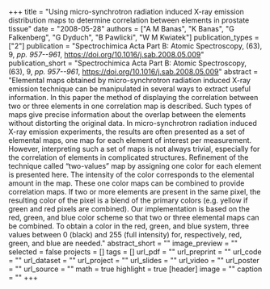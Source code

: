 +++
title = "Using micro-synchrotron radiation induced X-ray emission distribution maps to determine correlation between elements in prostate tissue"
date = "2008-05-28"
authors = ["A M Banas", "K Banas", "G Falkenberg", "G Dyduch", "B Pawlicki", "W M Kwiatek"]
publication_types = ["2"]
publication = "Spectrochimica Acta Part B: Atomic Spectroscopy, (63), 9, _pp. 957--961_, https://doi.org/10.1016/j.sab.2008.05.009"
publication_short = "Spectrochimica Acta Part B: Atomic Spectroscopy, (63), 9, _pp. 957--961_, https://doi.org/10.1016/j.sab.2008.05.009"
abstract = "Elemental maps obtained by micro-synchrotron radiation induced X-ray emission technique can be manipulated in several ways to extract useful information. In this paper the method of displaying the correlation between two or three elements in one correlation map is described. Such types of maps give precise information about the overlap between the elements without distorting the original data. In micro-synchrotron radiation induced X-ray emission experiments, the results are often presented as a set of elemental maps, one map for each element of interest per measurement. However, interpreting such a set of maps is not always trivial, especially for the correlation of elements in complicated structures. Refinement of the technique called “two-values” map by assigning one color for each element is presented here. The intensity of the color corresponds to the elemental amount in the map. These one color maps can be combined to provide correlation maps. If two or more elements are present in the same pixel, the resulting color of the pixel is a blend of the primary colors (e.g. yellow if green and red pixels are combined). Our implementation is based on the red, green, and blue color scheme so that two or three elemental maps can be combined. To obtain a color in the red, green, and blue system, three values between 0 (black) and 255 (full intensity) for, respectively, red, green, and blue are needed."
abstract_short = ""
image_preview = ""
selected = false
projects = []
tags = []
url_pdf = ""
url_preprint = ""
url_code = ""
url_dataset = ""
url_project = ""
url_slides = ""
url_video = ""
url_poster = ""
url_source = ""
math = true
highlight = true
[header]
image = ""
caption = ""
+++
